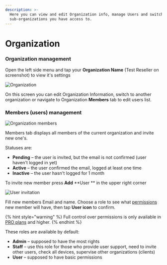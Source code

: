 ```yaml
---
description: >-
  Here you can view and edit Organization info, manage Users and switch to
  sub-organizations you have access to.
---
```


# Organization

### Organization management

Open the left side menu and tap your **Organization Name** (Test Reseller on screenshot) to view it's settings

![Organization](https://user-images.githubusercontent.com/72790181/119668453-e0488c00-be3f-11eb-9e1a-f22eae4b2100.png)

On this screen you can edit Organization Information, switch to another organization or navigate to Organization **Members** tab to edit users list.

### Members (users) management

![Organization members](https://user-images.githubusercontent.com/72790181/119666558-269ceb80-be3e-11eb-9032-b89ad16010af.png)

Members tab displays all members of the current organization and invite new one's.

Statuses are:

* **Pending** – the user is invited, but the email is not confirmed (user haven't logged in yet)
* **Active** – the user confirmed the email, logged at least one time
* **Inactive** – the user hasn't logged for 1 month

To invite new member press **Add** **User ** in the upper right corner

![User invitation](https://user-images.githubusercontent.com/72790181/119666581-2b619f80-be3e-11eb-833f-cf60a73a376a.png)

Fill new members Email and name. Choose a role to see what [permissions](../../blynk.console/settings/access.md) new member will have, then tap **User icon** to confirm.

{% hint style="warning" %}
Full control over permissions is only available in [PRO plans](https://www.blynk.io/pricing) and higher.
{% endhint %}

These roles are available by default:

* **Admin** – supposed to have the most rights 
* **Staff** – use this role for those who provide user support, need to invite other users,  check all devices, supervise other organizations (clients) 
* **User** – supposed to have basic permissions
